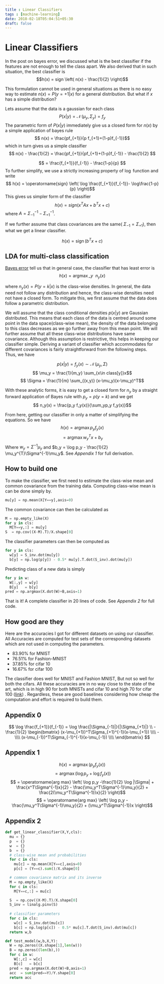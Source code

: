 ```yaml
---
title : Linear Classifiers
tags : [machine-learning]
date: 2018-02-18T05:04:51+05:30
draft: false
---
```


# Linear Classifiers


In the post on bayes error, we discussed what is the best classifier if
the features are not enough to tell the class apart. We also derived
that in such situation, the best classifier is 
$$h(x) = sign \left( n(x) - \frac{1}{2} \right)$$ 

This formulation cannot be used in general situations as there is no easy way
to estimate $n(x) = P(y=+1|x)$ for a general distribution. But what if
$x$ has a simple distribution?

Lets assume that the data is a gaussian for each class 
$$
P(x|y) = \mathop{\mathrm{\mathcal{N}}}(\mu_y,\Sigma_y) = f_y$$
The parametric form of $P(x|y)$ immediately give us a closed form for
$n(x)$ by a simple application of bayes rule 
$$
 n(x) = \frac{pf_{+1}}{p f_{+1}+(1-p)f_{-1}}$$ which in
turn gives us a simple classifier 
$$
 n(x) - \frac{1}{2} = \frac{pf_{+1}}{pf_{+1}+(1-p)f_{-1}} - \frac{1}{2} $$

$$
 = \frac{f_{+1}}{f_{-1}} - \frac{1-p}{p} $$ To further
simplify, we use a strictly increasing property of $\log$ function and
write 
$$
  h(x) = \operatorname{sign} \left( \log \frac{f_{+1}}{f_{-1}}- \log\frac{1-p}{p} \right)$$
This gives us simpler form of the classifier 
$$
 h(x) = sign(x^TAx + b^Tx+c)$$ where
$A = \Sigma_{-1}^{-1}-\Sigma_{+1}^{-1}$.

If we further assume that class covariances are the same(
$\Sigma_{-1}=\Sigma_{+1}$), then what we get a linear classifier.

$$
  h(x) = \operatorname{sign}(b^Tx+c)$$

## LDA for multi-class classification

[Bayes error](bayes-error) tell us that in general case,
the classifier that has least error is 
$$ h(x) = \operatorname{arg max}\_y~~n_y(x) $$

where
$n_y(x) = P(y=k|x)$ is the class-wise densities. In general, the data
need not follow any distribution and hence, the class-wise densities
need not have a closed form. To mitigate this, we first assume that the
data does follow a parametric distribution.

We will assume that the class conditional densities $p(x|y)$ are
Gaussian distributed. This means that each class of the data is centred
around some point in the data space(class-wise mean), the density of the
data belonging to this class decreases as we go further away from this
mean point. We will further assume that all these class-wise
distributions have same covariance. Although this assumption is
restrictive, this helps in keeping our classifier simple. Deriving a
variant of classifier which accommodates for different covariances is
fairly straightforward from the following steps. Thus, we have

$$
p(x|y)   = f_y(x) \sim \mathop{\mathrm{\mathcal{N}}}(\mu_y, \Sigma) $$
$$ \mu_y  = \frac{1}{m_y} \sum_{x\in class[y]}x$$
$$ \Sigma  = \frac{1}{m} \sum_{(x,y)} (x-\mu_y)(x-\mu_y)^T$$

With these analytic forms, it is easy to get a closed form for $n_y$ by
a straight forward application of Bayes rule with $p_y=p(y=k)$ and we
get 
$$ n_y(x) = \frac{p_y f_y(x)}{\sum_yp_y f_y(x)}$$ 

From here, getting our classifier in only a matter of simplifying the equations. So
we have 
$$ h(x)  = \operatorname{arg max} p_yf_y(x) $$
$$ = \operatorname{arg max} w_y^Tx + b_y$$ 
Where $w_y = \Sigma^{-1}\mu_y$ and $b_y = \log p_y - \frac{1}{2} \mu_y^{T}\Sigma^{-1}\mu_y$. See *Appendix 1* for full derivation.

## How to build one

To make the classifier, we first need to estimate the class-wise mean
and common covariance from the training data. Computing class-wise mean
is can be done simply by.

```python 
mu[y] = np.mean(X[Y==y],axis=0)
```

The common covariance can then be calculated as

```python 
M = np.empty_like(X)
for y in cls:
  M[Y==y,:] = mu[y]
S  = np.cov((X-M).T)/X.shape[0]
```

The classifier parameters can then be computed as

```python 
for y in cls:
  w[y] = S_inv.dot(mu[y])
  b[y] = np.log(p[y]) - 0.5* mu[y].T.dot(S_inv).dot(mu[y]) 
```

Predicting class of a new data is simply

```python 
for y in w:
  W[:,y] = w[y]
  B[y]   = b[y]
pred = np.argmax(X.dot(W)+B,axis=1)
```

That is it! A complete classifier in 20 lines of code. See *Appendix 2*
for full code.

## How good are they

Here are the accuracies I got for different datasets on using our
classifier. All Accuracies are computed for test sets of the
corresponding datasets which are not used in computing the parameters.

-   83.90% for MNIST
-   76.51% for Fashion-MNIST
-   37.85% for cifar 10
-   16.67% for cifar 100

The classifier does well for MNIST and Fashion MNIST, But not so well
for both the cifars. All these accuracies are in no way close to the
state of the art, which is in high 90 for both MNISTs and cifar 10 and
high 70 for cifar 100
([link](http://rodrigob.github.io/are\_we\_there\_yet/build/classification\_datasets\_results.html))
. Regardless, these are good baselines considering how cheap the
computation and effort is required to build them.

## Appendix 0


$$
\log \frac{f_{+1}}{f_{-1}}  = 
\log 
    \frac{|\Sigma_{-1}|}{|\Sigma_{+1}|} 
    \\ - 
    \frac{1}{2}
    \begin{bmatrix}
        (x-\mu_{+1})^T\Sigma_{+1}^{-1}(x-\mu_{+1}) \\\\
        - \\\\
        (x-\mu_{-1})^T\Sigma_{-1}^{-1}(x-\mu_{-1})  \\\\
        \end{bmatrix}
 $$

## Appendix 1


$$ h(x)  = \operatorname{arg max} \left( p_yf_y(x) \right) $$
$$   = \operatorname{arg max} \left( \log p_y + \log f_y(x)  \right) $$
$$   = \operatorname{arg max} \left( \log p_y -\frac{1}{2} \log |\Sigma| + \frac{x^T\Sigma^{-1}x}{2} - \frac{\mu_y^T\Sigma^{-1}\mu_y}{2} + \frac{2(\mu_y^T\Sigma^{-1})x}{2}  \right)$$
$$ = \operatorname{arg max} \left( \log p_y - \frac{\mu_y^T\Sigma^{-1}\mu_y}{2} + (\mu_y^T\Sigma^{-1})x  \right)$$

## Appendix 2

```python 
def get_linear_classifier(X,Y,cls):
  mu = {}
  p  = {}
  w  = {}
  b  = {}
  # class-wise mean and probabilities
  for c in cls:
    mu[c] = np.mean(X[Y==c],axis=0)
    p[c] = (Y==c).sum()/X.shape[0]

  # common covariance matrix and its inverse
  M = np.empty_like(X)
  for c in cls:
    M[Y==c,:] = mu[c]

  S  = np.cov((X-M).T)/X.shape[0] 
  S_inv = linalg.pinv(S)
  
  # classifier parameters
  for c in cls:
    w[c] = S_inv.dot(mu[c])
    b[c] = np.log(p[c]) - 0.5* mu[c].T.dot(S_inv).dot(mu[c]) 
  return w,b

def test_model(w,b,X,Y):
  W = np.zeros((X.shape[1],len(w)))
  B = np.zeros((len(b),))
  for c in w:
    W[:,c] = w[c]
    B[c]   = b[c]
  pred = np.argmax(X.dot(W)+B,axis=1) 
  acc  = sum(pred==Y)/Y.shape[0]
  return acc
```


    
